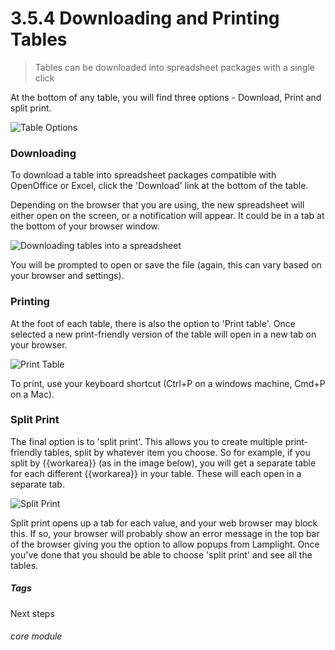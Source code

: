 # 3.5.4    Downloading and Printing Tables

> Tables can be downloaded into spreadsheet packages with a single click



At the bottom of any table, you will find three options - Download, Print and split print.

![Table Options](3.5.4a.png)

### Downloading

To download a table into spreadsheet packages compatible with OpenOffice or Excel, click the 'Download' link at the bottom of the table. 

Depending on the browser that you are using, the new spreadsheet will either open on the screen, or a notification will appear. It could be in a tab at the bottom of your browser window. 

![Downloading tables into a spreadsheet](3.5.4d.png)

You will be prompted to open or save the file (again, this can vary based on your browser and settings). 

### Printing

At the foot of each table, there is also the option to 'Print table'. Once selected a new print-friendly version of the table will open in a new tab on your browser. 

![Print Table](3.5.4b.png)

To print, use your keyboard shortcut (Ctrl+P on a windows machine, Cmd+P on a Mac).

### Split Print

The final option is to 'split print'. This allows you to create multiple print-friendly tables, split by whatever item you choose. So for example, if you split by {{workarea}} (as in the image below), you will get a separate table for each different {{workarea}} in your table. These will each open in a separate tab. 

![Split Print](3.5.4c.png)

Split print opens up a tab for each value, and your web browser may block this.  If so, your browser will probably show an error message in the top bar of the browser giving you the option to allow popups from Lamplight. Once you've done that you should be able to choose 'split print' and see all the tables.


##### Tags
Next steps

###### core module

